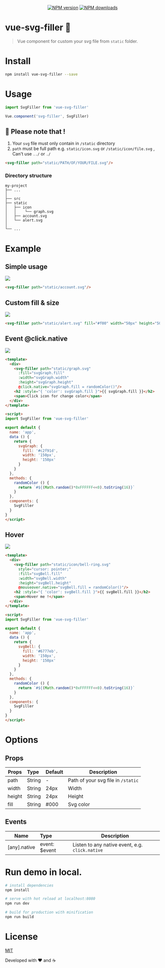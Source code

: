 
<p align="center">
  <a href="https://npmjs.com/package/vue-svg-filler"><img src="https://img.shields.io/npm/v/vue-svg-filler.svg?style=flat" alt="NPM version"></a>
  <a href="https://npmjs.com/package/vue-svg-filler"><img src="https://img.shields.io/npm/dm/vue-svg-filler.svg?style=flat" alt="NPM downloads"></a>
</p>

# vue-svg-filler 🎨

> Vue component for custom your svg file from `static` folder.

# Install

```sh
npm install vue-svg-filler --save
```
# Usage
```javascript
import SvgFiller from 'vue-svg-filler'

Vue.component('svg-filler', SvgFiller)
```
## 🚨 Please note that ! 

1. Your `svg` file must only contain in `/static` directory
2. `path` must be full path e.g. `static/icon.svg` or `/static/icon/file.svg` , Can't use `../` or `./`

```html
<svg-filler path="static/PATH/OF/YOUR/FILE.svg"/>
```
### Directory structure

```
my-project
├── ...
│
├── src
├── static
│   ├── icon
│   │    └── graph.svg
│   ├── account.svg
│   └── alert.svg
│
└── ...
```

# Example

## Simple usage
<img src="./demo/assets/ex1.png"/>

```html
<svg-filler path="static/account.svg"/>
```

## Custom fill & size
<img src="./demo/assets/ex2.png"/>

```html
<svg-filler path="static/alert.svg" fill="#f00" width="50px" height="50px"/>
```

## Event @click.native
<img src="./demo/assets/ex3.png"/>

```html
<template>
  <div>
    <svg-filler path="static/graph.svg"
      :fill="svgGraph.fill"
      :width="svgGraph.width"
      :height="svgGraph.height"
      @click.native="svgGraph.fill = randomColor()"/>
    <h2 :style="{ 'color': svgGraph.fill }">{{ svgGraph.fill }}</h2>
    <span>Click icon for change color</span>
  </div>
</template>

<script>
import SvgFiller from 'vue-svg-filler'

export default {
  name: 'app',
  data () {
    return {
      svgGraph: {
        fill: '#c2f91d',
        width: '150px',
        height: '150px'
      }
    }
  },
  methods: {
    randomColor () {
      return `#${(Math.random()*0xFFFFFF<<0).toString(16)}`
    }
  },
  components: {
    SvgFiller
  }
}
</script>
```

## Hover
<img src="./demo/assets/ex4.png"/>

```html
<template>
  <div>
    <svg-filler path="static/icon/bell-ring.svg"
      style="cursor: pointer;"
      :fill="svgBell.fill"
      :width="svgBell.width"
      :height="svgBell.height"
      @mouseover.native="svgBell.fill = randomColor()"/>
    <h2 :style="{ 'color': svgBell.fill }">{{ svgBell.fill }}</h2>
    <span>Hover me !</span>
  </div>
</template>

<script>
import SvgFiller from 'vue-svg-filler'

export default {
  name: 'app',
  data () {
    return {
      svgBell: {
        fill: '#6777eb',
        width: '150px',
        height: '150px'
      }
    }
  },
  methods: {
    randomColor () {
      return `#${(Math.random()*0xFFFFFF<<0).toString(16)}`
    }
  },
  components: {
    SvgFiller
  }
}
</script>
```

# Options

## Props
| Props       | Type          | Default  | Description  |
| ----------- |:--------------| ---------|--------------|
| path         | String        | -        | Path of your svg file in `/static`  |
| width       | String        | 24px     | Width |
| height      | String        | 24px     | Height |
| fill        | String        | #000     | Svg color |

## Events
| Name          | Type          | Description  |
| --------------|:--------------|--------------|
| [any].native | event: $event  | Listen to any native event, e.g. `click.native`|

# Run demo in local.

``` bash
# install dependencies
npm install

# serve with hot reload at localhost:8080
npm run dev

# build for production with minification
npm run build
```
# License

[MIT](LICENSE)

Developed with ❤️ and ☕️
